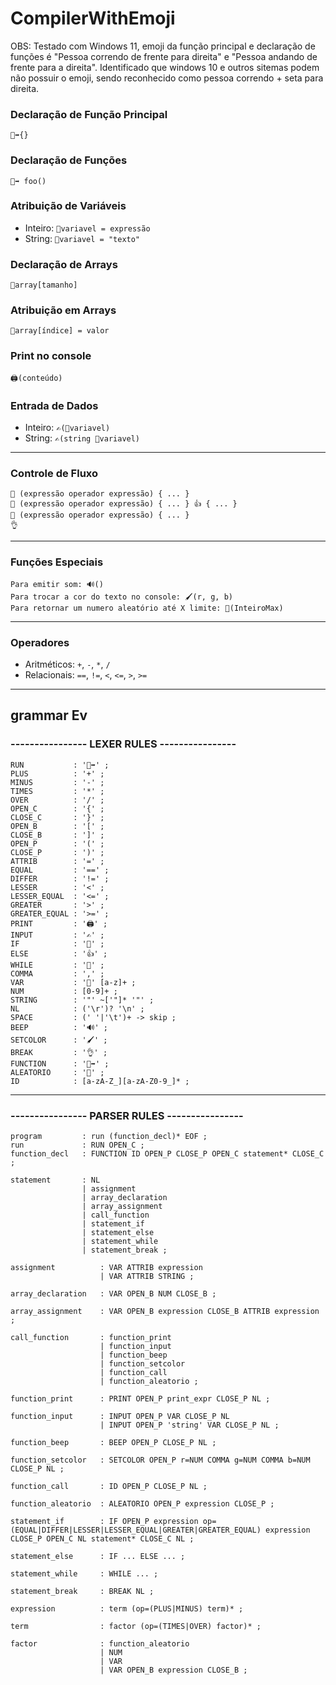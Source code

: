 # CompilerWithEmoji

OBS: Testado com Windows 11, emoji da função principal e declaração de funções é "Pessoa correndo de frente para direita" e "Pessoa andando de frente para a direita". Identificado que windows 10 e outros sitemas podem não possuir o emoji, sendo reconhecido como pessoa correndo + seta para direita.

### Declaração de Função Principal
```
🏃‍➡️{}
```

### Declaração de Funções
```
🚶‍➡️ foo()
```

### Atribuição de Variáveis
- Inteiro: `📌variavel = expressão`  
- String: `📌variavel = "texto"`

### Declaração de Arrays
```
📌array[tamanho]
```

### Atribuição em Arrays
```
📌array[índice] = valor
```

### Print no console
```
🖨️(conteúdo)
```

### Entrada de Dados
- Inteiro: `✍️(📌variavel)`  
- String: `✍️(string 📌variavel)`

---

### Controle de Fluxo
```
🤌 (expressão operador expressão) { ... }
🤌 (expressão operador expressão) { ... } 👍 { ... }
🎠 (expressão operador expressão) { ... }
👌
```

---

### Funções Especiais
```
Para emitir som: 🔊()
Para trocar a cor do texto no console: 🖌️(r, g, b)
Para retornar um numero aleatório até X limite: 🎲(InteiroMax)
```

---

### Operadores
- Aritméticos: `+`, `-`, `*`, `/`  
- Relacionais: `==`, `!=`, `<`, `<=`, `>`, `>=`

---

## grammar Ev

### ---------------- LEXER RULES ----------------
```antlr
RUN           : '🏃‍➡️' ;
PLUS          : '+' ;
MINUS         : '-' ;
TIMES         : '*' ;
OVER          : '/' ;
OPEN_C        : '{' ;
CLOSE_C       : '}' ;
OPEN_B        : '[' ;
CLOSE_B       : ']' ;
OPEN_P        : '(' ;
CLOSE_P       : ')' ;
ATTRIB        : '=' ;
EQUAL         : '==' ;
DIFFER        : '!=' ;
LESSER        : '<' ;
LESSER_EQUAL  : '<=' ;
GREATER       : '>' ;
GREATER_EQUAL : '>=' ;
PRINT         : '🖨️' ;
INPUT         : '✍️' ;
IF            : '🤌' ;
ELSE          : '👍' ;
WHILE         : '🎠' ;
COMMA         : ',' ;
VAR           : '📌' [a-z]+ ;
NUM           : [0-9]+ ;
STRING        : '"' ~['"]* '"' ;
NL            : ('\r')? '\n' ;
SPACE         : (' '|'\t')+ -> skip ;
BEEP          : '🔊' ;
SETCOLOR      : '🖌️' ;
BREAK         : '👌' ;
FUNCTION      : '🚶‍➡️' ;
ALEATORIO     : '🎲' ;
ID            : [a-zA-Z_][a-zA-Z0-9_]* ;
```

---

### ---------------- PARSER RULES ----------------
```antlr
program         : run (function_decl)* EOF ;
run             : RUN OPEN_C ;
function_decl   : FUNCTION ID OPEN_P CLOSE_P OPEN_C statement* CLOSE_C ;

statement       : NL
                | assignment
                | array_declaration
                | array_assignment
                | call_function
                | statement_if
                | statement_else
                | statement_while
                | statement_break ;

assignment          : VAR ATTRIB expression
                    | VAR ATTRIB STRING ;

array_declaration   : VAR OPEN_B NUM CLOSE_B ;

array_assignment    : VAR OPEN_B expression CLOSE_B ATTRIB expression ;

call_function       : function_print
                    | function_input
                    | function_beep
                    | function_setcolor
                    | function_call
                    | function_aleatorio ;

function_print      : PRINT OPEN_P print_expr CLOSE_P NL ;

function_input      : INPUT OPEN_P VAR CLOSE_P NL
                    | INPUT OPEN_P 'string' VAR CLOSE_P NL ;

function_beep       : BEEP OPEN_P CLOSE_P NL ;

function_setcolor   : SETCOLOR OPEN_P r=NUM COMMA g=NUM COMMA b=NUM CLOSE_P NL ;

function_call       : ID OPEN_P CLOSE_P NL ;

function_aleatorio  : ALEATORIO OPEN_P expression CLOSE_P ;

statement_if        : IF OPEN_P expression op=(EQUAL|DIFFER|LESSER|LESSER_EQUAL|GREATER|GREATER_EQUAL) expression CLOSE_P OPEN_C NL statement* CLOSE_C NL ;

statement_else      : IF ... ELSE ... ;

statement_while     : WHILE ... ;

statement_break     : BREAK NL ;

expression          : term (op=(PLUS|MINUS) term)* ;

term                : factor (op=(TIMES|OVER) factor)* ;

factor              : function_aleatorio
                    | NUM
                    | VAR
                    | VAR OPEN_B expression CLOSE_B ;
```

